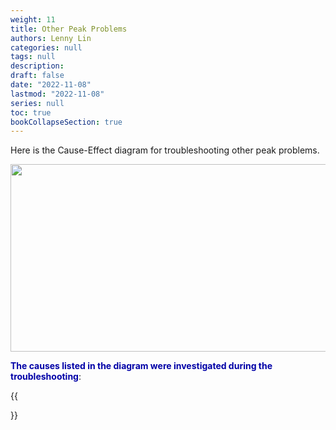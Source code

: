 ```yaml
---
weight: 11
title: Other Peak Problems
authors: Lenny Lin
categories: null
tags: null
description: 
draft: false
date: "2022-11-08"
lastmod: "2022-11-08"
series: null
toc: true
bookCollapseSection: true
---
```




Here is the Cause-Effect diagram for troubleshooting other peak problems.  

<img width ="540" height= "300" src = "/docs/images/Screenshot 2022-08-27 150916.png" class = "center"/>


**<font color = "#0000a7">The causes listed in the diagram were investigated during the troubleshooting</font>**:

{{<section>}}


